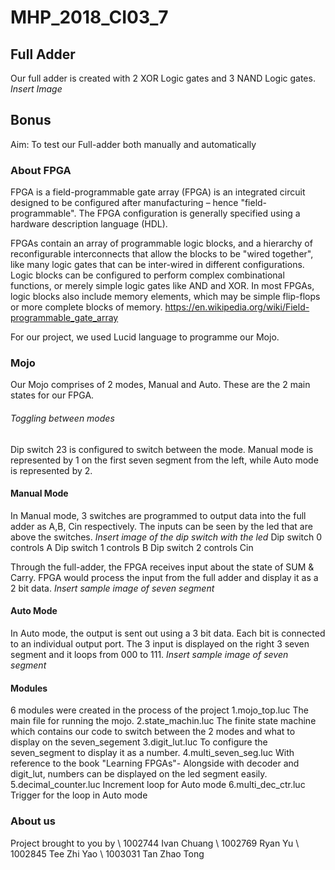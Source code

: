 # MHP_2018_CI03_7

## Full Adder
Our full adder is created with 2 XOR Logic gates and 3 NAND Logic gates.
*Insert Image* 

## Bonus
Aim: To test our Full-adder both manually and automatically
### About FPGA
FPGA is a field-programmable gate array (FPGA) is an integrated circuit designed to be configured after manufacturing – hence "field-programmable". The FPGA configuration is generally specified using a hardware description language (HDL).

FPGAs contain an array of programmable logic blocks, and a hierarchy of reconfigurable interconnects that allow the blocks to be "wired together", like many logic gates that can be inter-wired in different configurations. Logic blocks can be configured to perform complex combinational functions, or merely simple logic gates like AND and XOR. In most FPGAs, logic blocks also include memory elements, which may be simple flip-flops or more complete blocks of memory. 
https://en.wikipedia.org/wiki/Field-programmable_gate_array 

For our project, we used Lucid language to programme our Mojo.

### Mojo
Our Mojo comprises of 2 modes, Manual and Auto. These are the 2 main states for our FPGA.

###### Toggling between modes
Dip switch 23 is configured to switch between the mode.
Manual mode is represented by 1 on the first seven segment from the left, while Auto mode is represented by 2.

#### Manual Mode
In Manual mode, 3 switches are programmed to output data into the full adder as A,B, Cin respectively. The inputs can be seen by the led that are above the switches.
*Insert image of the dip switch with the led*
Dip switch 0 controls A
Dip switch 1 controls B
Dip switch 2 controls Cin

Through the full-adder, the FPGA receives input about the state of SUM & Carry. 
FPGA would process the input from the full adder and display it as a 2 bit data.
*Insert sample image of seven segment*

#### Auto Mode
In Auto mode, the output is sent out using a 3 bit data. Each bit is connected to an individual output port. The 3 input is displayed on the right 3 seven segment and it loops from 000 to 111. 
*Insert sample image of seven segment*

#### Modules
6 modules were created in the process of the project
1.mojo_top.luc
The main file for running the mojo.
2.state_machin.luc
The finite state machine which contains our code to switch between the 2 modes and what to display on the seven_segement
3.digit_lut.luc
To configure the seven_segment to display it as a number.
4.multi_seven_seg.luc
With reference to the book "Learning FPGAs"- Alongside with decoder and digit_lut, numbers can be displayed on the led segment easily. 
5.decimal_counter.luc
Increment loop for Auto mode
6.multi_dec_ctr.luc
Trigger for the loop in Auto mode

### About us
Project brought to you by \\
1002744 Ivan Chuang \\ 
1002769 Ryan Yu \\ 
1002845 Tee Zhi Yao \\
1003031 Tan Zhao Tong
